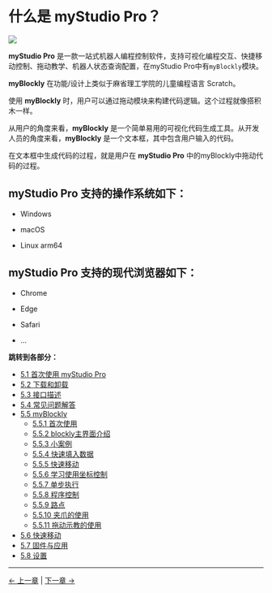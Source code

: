 # 什么是 myStudio Pro？

![](../../../resources/5-BasicApplication/5.2/5.2.1/img/myblockly/myblockly界面.jpg)

**myStudio Pro** 是一款一站式机器人编程控制软件，支持可视化编程交互、快捷移动控制、拖动教学、机器人状态查询配置，在myStudio Pro中有`myBlockly`模块。

**myBlockly** 在功能/设计上类似于麻省理工学院的儿童编程语言 Scratch。

使用 **myBlockly** 时，用户可以通过拖动模块来构建代码逻辑。这个过程就像搭积木一样。

从用户的角度来看，**myBlockly** 是一个简单易用的可视化代码生成工具。从开发人员的角度来看，**myBlockly** 是一个文本框，其中包含用户输入的代码。

在文本框中生成代码的过程，就是用户在 **myStudio Pro** 中的myBlockly中拖动代码的过程。

## myStudio Pro 支持的操作系统如下：

- Windows

- macOS

- Linux arm64
  
## myStudio Pro 支持的现代浏览器如下：

- Chrome

- Edge

- Safari

- ...

**跳转到各部分：**
- [5.1 首次使用 myStudio Pro](./5.1-myStudioFirstUse.md)
- [5.2 下载和卸载](./5.2-install_uninstall.md)
- [5.3 接口描述](./5.3-interface_description.md)
- [5.4 常见问题解答](./5.4-Q&A.md)
- [5.5 myBlockly]()
    - [5.5.1 首次使用](./5.5-blockly/5.5.1-blocklyFirstUse.md)
    - [5.5.2 blockly主界面介绍](./5.5-blockly/5.5.2-interfaceDescription.md)
    - [5.5.3 小案例](./5.5-blockly/5.5.3-littleCase.md)
    - [5.5.4 快速填入数据](./5.5-blockly/5.5.4-autofill.md)
    - [5.5.5 快速移动](./5.5-blockly/5.5.5-quickMove.md)
    - [5.5.6 学习使用坐标控制](./5.5-blockly/5.5.6-useCoords.md)
    - [5.5.7 单步执行](./5.5-blockly/5.5.7-singleStep.md)
    - [5.5.8 程序控制](./5.5-blockly/5.5.8-program.md)
    - [5.5.9 路点](./5.5-blockly/5.5.9-waypoint.md)
    - [5.5.10 夹爪的使用](./5.5-blockly/5.5.10-gripperUse.md)
    - [5.5.11 拖动示教的使用](./5.5-blockly/5.5.11-dragTeach.md)
- [5.6 快速移动](./5.6-quickmove/5.6.1-quickmovefirstuse.md)
- [5.7 固件与应用](./5.7-firmware/5.7.1-firmware_main.md)
- [5.8 设置](./5.8-setting/5.8.1-setting_main.md)
---

[← 上一章](../../2-BasicSettings/4-FirstInstallAndUse/4.3-PowerOnDetectionGuide.md) | [下一章 →](./5.1-myStudioFirstUse.md)